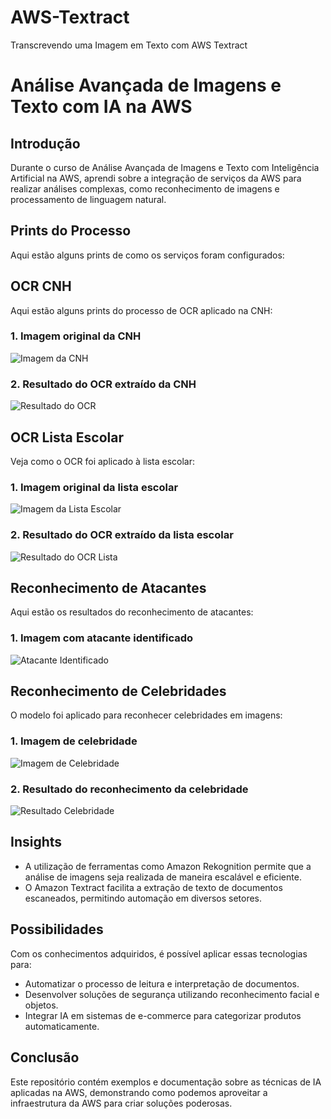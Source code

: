 # AWS-Textract
Transcrevendo uma Imagem em Texto com AWS Textract

# Análise Avançada de Imagens e Texto com IA na AWS

## Introdução
Durante o curso de Análise Avançada de Imagens e Texto com Inteligência Artificial na AWS, aprendi sobre a integração de serviços da AWS para realizar análises complexas, como reconhecimento de imagens e processamento de linguagem natural.

## Prints do Processo

Aqui estão alguns prints de como os serviços foram configurados:

## OCR CNH
Aqui estão alguns prints do processo de OCR aplicado na CNH:

### 1. Imagem original da CNH
![Imagem da CNH](url_do_print_1)

### 2. Resultado do OCR extraído da CNH
![Resultado do OCR](url_do_print_2)

## OCR Lista Escolar
Veja como o OCR foi aplicado à lista escolar:

### 1. Imagem original da lista escolar
![Imagem da Lista Escolar](url_do_print_3)

### 2. Resultado do OCR extraído da lista escolar
![Resultado do OCR Lista](url_do_print_4)

## Reconhecimento de Atacantes
Aqui estão os resultados do reconhecimento de atacantes:

### 1. Imagem com atacante identificado
![Atacante Identificado](url_do_print_5)

## Reconhecimento de Celebridades
O modelo foi aplicado para reconhecer celebridades em imagens:

### 1. Imagem de celebridade
![Imagem de Celebridade](url_do_print_6)

### 2. Resultado do reconhecimento da celebridade
![Resultado Celebridade](url_do_print_7)

## Insights
- A utilização de ferramentas como Amazon Rekognition permite que a análise de imagens seja realizada de maneira escalável e eficiente.
- O Amazon Textract facilita a extração de texto de documentos escaneados, permitindo automação em diversos setores.

## Possibilidades
Com os conhecimentos adquiridos, é possível aplicar essas tecnologias para:
- Automatizar o processo de leitura e interpretação de documentos.
- Desenvolver soluções de segurança utilizando reconhecimento facial e objetos.
- Integrar IA em sistemas de e-commerce para categorizar produtos automaticamente.

## Conclusão
Este repositório contém exemplos e documentação sobre as técnicas de IA aplicadas na AWS, demonstrando como podemos aproveitar a infraestrutura da AWS para criar soluções poderosas.
